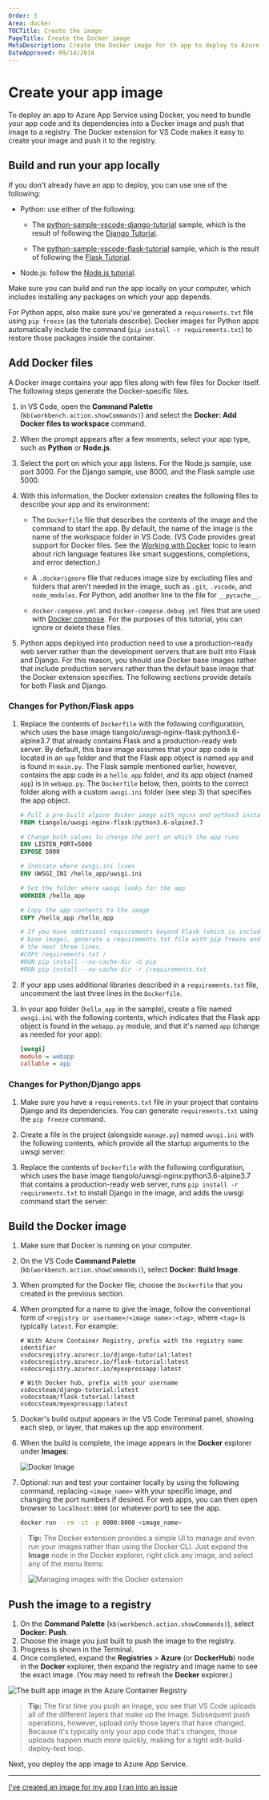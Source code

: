 ```yaml
---
Order: 3
Area: docker
TOCTitle: Create the image
PageTitle: Create the Docker image
MetaDescription: Create the Docker image for th app to deploy to Azure App Services with Visual Studio Code
DateApproved: 09/14/2018
---
```

# Create your app image

To deploy an app to Azure App Service using Docker, you need to bundle your app code and its dependencies into a Docker image and push that image to a registry. The Docker extension for VS Code makes it easy to create your image and push it to the registry.

## Build and run your app locally

If you don't already have an app to deploy, you can use one of the following:

- Python: use either of the following:

  - The [python-sample-vscode-django-tutorial](https://github.com/Microsoft/python-sample-vscode-django-tutorial) sample, which is the result of following the [Django Tutorial](../../python/tutorial-django.md).

  - The [python-sample-vscode-flask-tutorial](https://github.com/Microsoft/python-sample-vscode-flask-tutorial) sample, which is the result of following the [Flask Tutorial](../../python/tutorial-flask.md).

- Node.js: follow the [Node.js tutorial](/docs/nodejs/nodejs-tutorial.md).

Make sure you can build and run the app locally on your computer, which includes installing any packages on which your app depends.

For Python apps, also make sure you've generated a `requirements.txt` file using `pip freeze` (as the tutorials describe). Docker images for Python apps automatically include the command (`pip install -r requirements.txt`) to restore those packages inside the container.

## Add Docker files

A Docker image contains your app files along with few files for Docker itself. The following steps generate the Docker-specific files.

1. in VS Code, open the **Command Palette** (`kb(workbench.action.showCommands)`) and select the **Docker: Add Docker files to workspace** command.
1. When the prompt appears after a few moments, select your app type, such as **Python** or **Node.js**.

1. Select the port on which your app listens. For the Node.js sample, use port 3000. For the Django sample, use 8000, and the Flask sample use 5000.

1. With this information, the Docker extension creates the following files to describe your app and its environment:

    - The `Dockerfile` file that describes the contents of the image and the command to start the app. By default, the name of the image is the name of the workspace folder in VS Code. (VS Code provides great support for Docker files. See the [Working with Docker](/docs/azure/docker.md) topic to learn about rich language features like smart suggestions, completions, and error detection.)

    - A `.dockerignore` file that reduces image size by excluding files and folders that aren't needed in the image, such as `.git`, `.vscode`, and `node_modules`. For Python, add another line to the file for `__pycache__`.

    - `docker-compose.yml` and `docker-compose.debug.yml` files that are used with [Docker compose](https://docs.docker.com/compose/overview/). For the purposes of this tutorial, you can ignore or delete these files.

1. Python apps deployed into production need to use a production-ready web server rather than the development servers that are built into Flask and Django. For this reason, you should use Docker base images rather that include production servers rather than the default base image that the Docker extension specifies. The following sections provide details for both Flask and Django.

### Changes for Python/Flask apps

1. Replace the contents of `Dockerfile` with the following configuration, which uses the base image tiangolo/uwsgi-nginx-flask:python3.6-alpine3.7 that already contains Flask and a production-ready web server. By default, this base image assumes that your app code is located in an `app` folder and that the Flask app object is named `app` and is found in `main.py`. The Flask sample mentioned earlier, however, contains the app code in a `hello_app` folder, and its app object (named `app`) is in `webapp.py`. The `Dockerfile` below, then, points to the correct folder along with a custom `uwsgi.ini` folder (see step 3) that specifies the app object.

    ```dockerfile
    # Pull a pre-built alpine docker image with nginx and python3 installed
    FROM tiangolo/uwsgi-nginx-flask:python3.6-alpine3.7

    # Change both values to change the port on which the app runs
    ENV LISTEN_PORT=5000
    EXPOSE 5000

    # Indicate where uwsgi.ini lives
    ENV UWSGI_INI /hello_app/uwsgi.ini

    # Set the folder where uwsgi looks for the app
    WORKDIR /hello_app

    # Copy the app contents to the image
    COPY /hello_app /hello_app

    # If you have additional requirements beyond Flask (which is included in the )
    # base image), generate a requirements.txt file with pip freeze and uncomment
    # the next three lines.
    #COPY requirements.txt /
    #RUN pip install --no-cache-dir -U pip
    #RUN pip install --no-cache-dir -r /requirements.txt
    ```

1. If your app uses additional libraries described in a `requirements.txt` file, uncomment the last three lines in the `Dockerfile`.

1. In your app folder (`hello_app` in the sample), create a file named `uwsgi.ini` with the following contents, which indicates that the Flask app object is found in the `webapp.py` module, and that it's named `app` (change as needed for your app):

    ```ini
    [uwsgi]
    module = webapp
    callable = app
    ```

### Changes for Python/Django apps

1. Make sure you have a `requirements.txt` file in your project that contains Django and its dependencies. You can generate `requirements.txt` using the `pip freeze` command.

1. Create a file in the project (alongside `manage.py`) named `uwsgi.ini` with the following contents, which provide all the startup arguments to the uwsgi server:

1. Replace the contents of `Dockerfile` with the following configuration, which uses the base image tiangolo/uwsgi-nginx:python3.6-alpine3.7 that contains a production-ready web server, runs `pip install -r requirements.txt` to install Django in the image, and adds the uwsgi command start the server:



## Build the Docker image

1. Make sure that Docker is running on your computer.
1. On the VS Code **Command Palette** (`kb(workbench.action.showCommands)`), select **Docker: Build Image**.
1. When prompted for the Docker file, choose the `Dockerfile` that you created in the previous section.
1. When prompted for a name to give the image, follow the conventional form of `<registry or username>/<image name>:<tag>`, where `<tag>` is typically `latest`. For example:

    ```
    # With Azure Container Registry, prefix with the registry name identifier
    vsdocsregistry.azurecr.io/django-tutorial:latest
    vsdocsregistry.azurecr.io/flask-tutorial:latest
    vsdocsregistry.azurecr.io/myexpressapp:latest

    # With Docker hub, prefix with your username
    vsdocsteam/django-tutorial:latest
    vsdocsteam/flask-tutorial:latest
    vsdocsteam/myexpressapp:latest
    ```

1. Docker's build output appears in the VS Code Terminal panel, showing each step, or layer, that makes up the app environment.

1. When the build is complete, the image appears in the **Docker** explorer under **Images**:

    ![Docker Image](../images/docker-extension/image-list.png)

1. Optional: run and test your container locally by using the following command, replacing `<image_name>` with your specific image, and changing the port numbers if desired. For web apps, you can then open browser to `localhost:8000` (or whatever port) to see the app.

    ```bash
    docker run --rm -it -p 8000:8000 <image_name>
    ```

> **Tip:** The Docker extension provides a simple UI to manage and even run your images rather than using the Docker CLI. Just expand the **Image** node in the Docker explorer, right click any image, and select any of the menu items:
>
> ![Managing images with the Docker extension](../images/docker-extension/manage-images.png)

## Push the image to a registry

1. On the **Command Palette** (`kb(workbench.action.showCommands)`), select **Docker: Push**.
1. Choose the image you just built to push the image to the registry.
1. Progress is shown in the Terminal.
1. Once completed, expand the **Registries** > **Azure** (or **DockerHub**) node in the **Docker** explorer, then expand the registry and image name to see the exact image. (You may need to refresh the **Docker** explorer.)

![The built app image in the Azure Container Registry](../images/docker-extension/image-in-acr.png)

> **Tip:** The first time you push an image, you see that VS Code uploads all of the different layers that make up the image. Subsequent push operations, however, upload only those layers that have changed. Because it's typically only your app code that's changes, those uploads happen much more quickly, making for a tight edit-build-deploy-test loop.

Next, you deploy the app image to Azure App Service.

----

<a class="tutorial-next-btn" href="/tutorials/docker-extension/deploy-container">I've created an image for my app</a> <a class="tutorial-feedback-btn" onclick="reportIssue('docker-extension', 'containerize-app')" href="javascript:void(0)">I ran into an issue</a>
